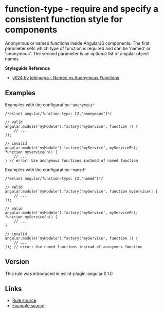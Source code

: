 <!-- WARNING: Generated documentation. Edit docs and examples in the rule and examples file ('rules/function-type.js', 'examples/function-type.js'). -->

# function-type - require and specify a consistent function style for components

Anonymous or named functions inside AngularJS components.
The first parameter sets which type of function is required and can be 'named' or 'anonymous'.
The second parameter is an optional list of angular object names.

**Styleguide Reference**

* [y024 by johnpapa - Named vs Anonymous Functions](https://github.com/johnpapa/angular-styleguide#style-y024)

## Examples

Examples with the configuration `"anonymous"`

    /*eslint angular/function-type: [2,"anonymous"]*/

    // valid
    angular.module('myModule').factory('myService', function () {
        // ...
    });

    // invalid
    angular.module('myModule').factory('myService', myServiceFn);
    function myServiceFn() {
        // ...
    } // error: Use anonymous functions instead of named function

Examples with the configuration `"named"`

    /*eslint angular/function-type: [2,"named"]*/

    // valid
    angular.module('myModule').factory('myService', function myService() {
        // ...
    });

    // valid
    angular.module('myModule').factory('myService', myServiceFn);
    function myServiceFn() {
        // ...
    }

    // invalid
    angular.module('myModule').factory('myService', function () {
        // ...
    }); // error: Use named functions instead of anonymous function

## Version

This rule was introduced in eslint-plugin-angular 0.1.0

## Links

* [Rule source](../rules/function-type.js)
* [Example source](../examples/function-type.js)
